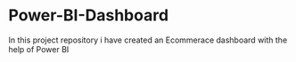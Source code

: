 # Power-BI-Dashboard

In this project repository i have created an Ecommerace dashboard with the help of Power BI
